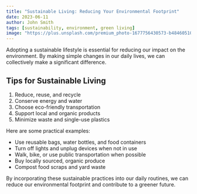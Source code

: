 ```yaml
---
title: "Sustainable Living: Reducing Your Environmental Footprint"
date: 2023-06-11
author: John Smith
tags: [sustainability, environment, green living]
image: "https://plus.unsplash.com/premium_photo-1677756430573-b48460510e0e?q=80&w=2070&auto=format&fit=crop&ixlib=rb-4.0.3&ixid=M3wxMjA3fDB8MHxwaG90by1wYWdlfHx8fGVufDB8fHx8fA%3D%3D"
---
```


Adopting a sustainable lifestyle is essential for reducing our impact on the environment. By making simple changes in our daily lives, we can collectively make a significant difference.

## Tips for Sustainable Living

1. Reduce, reuse, and recycle
2. Conserve energy and water
3. Choose eco-friendly transportation
4. Support local and organic products
5. Minimize waste and single-use plastics

Here are some practical examples:

- Use reusable bags, water bottles, and food containers
- Turn off lights and unplug devices when not in use
- Walk, bike, or use public transportation when possible
- Buy locally sourced, organic produce
- Compost food scraps and yard waste

By incorporating these sustainable practices into our daily routines, we can reduce our environmental footprint and contribute to a greener future.
